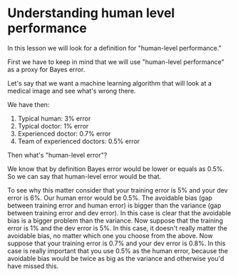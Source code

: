 # Understanding human level performance

In this lesson we will look for a definition for "human-level performance."

First we have to keep in mind that we will use "human-level performance" as a proxy for Bayes error.

Let's say that we want a machine learning algorithm that will look at a medical image and see what's wrong there.

We have then:

1. Typical human: 3% error
2. Typical doctor: 1% error
3. Experienced doctor: 0.7% error
4. Team of experienced doctors: 0.5% error

Then what's "human-level error"?

We know that by definition Bayes error would be lower or equals as 0.5%. So we can say that human-level error would be that.

To see why this matter consider that your training error is 5% and your dev error is 6%. Our human error would be 0.5%. The avoidable bias (gap between training error and human error) is bigger than the variance (gap between training error and dev error). In this case is clear that the avoidable bias is a bigger problem than the variance. Now suppose that the training error is 1% and the dev error is 5%. In this case, it doesn't really matter the avoidable bias, no matter which one you choose from the above. Now suppose that your training error is 0.7% and your dev error is 0.8%. In this case is really important that you use 0.5% as the human error, because the avoidable bias would be twice as big as the variance and otherwise you'd have missed this.
